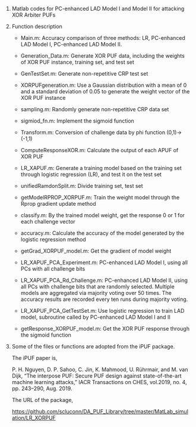 1. Matlab codes for PC-enhanced LAD Model I and Model II for attacking XOR Arbiter PUFs

   

2. Function description

   - Main.m: Accuracy comparison of three methods: LR, PC-enhanced LAD Model I, PC-enhanced LAD Model II. 

   - Generation_Data.m: Generate XOR PUF data, including the weights of XOR PUF instance, training set, and test set

   - GenTestSet.m: Generate non-repetitive CRP test set
   - XORPUFgeneration.m: Use a Gaussian distribution with a mean of 0 and a standard deviation of 0.05 to generate the weight vector of the XOR PUF instance
   - sampling.m: Randomly generate non-repetitive CRP data set
   - sigmiod_fn.m: Implement the sigmoid function
   - Transform.m: Conversion of challenge data by phi function (0,1)->(-1,1)
   - ComputeResponseXOR.m: Calculate the output of each APUF of XOR PUF
   - LR_XAPUF.m: Generate a training model based on the training set through logistic regression (LR), and test it on the test set
   - unifiedRamdonSplit.m: Divide training set, test set
   - getModelRPROP_XORPUF.m: Train the weight model through the Rprop gradient update method
   - classify.m: By the trained model weight, get the response 0 or 1 for each challenge vector
   - accuracy.m: Calculate the accuracy of the model generated by the logistic regression method
   - getGrad_XORPUF_model.m: Get the gradient of model weight
   - LR_XAPUF_PCA_Experiment.m: PC-enhanced LAD Model I, using all PCs with all challenge bits
   - LR_XAPUF_PCA_Rd_Challenge.m: PC-enhanced LAD Model II, using all PCs with challenge bits that are randomly selected. Multiple models are aggregated via majority voting over 50 times. The accuracy results are recorded every ten runs during majority voting.
   - LR_XAPUF_PCA_GetTestSet.m: Use logistic regression to train LAD  model, subroutine called by PC-enhanced LAD Model I and II
   - getResponse_XORPUF_model.m: Get the XOR PUF response through the sigmoid function

 

3. Some of the files or functions are adopted from the iPUF package. 

   The iPUF paper is,

   P. H. Nguyen, D. P. Sahoo, C. Jin, K. Mahmood, U. R&#252;hrmair, and M. van Dijk, “The interpose PUF: Secure PUF design against state-of-the-art machine learning attacks,” IACR Transactions on CHES, vol.2019, no. 4, pp. 243–290, Aug. 2019.

   

   The URL of the package,

   https://github.com/scluconn/DA_PUF_Library/tree/master/MatLab_simulation/LR_XORPUF